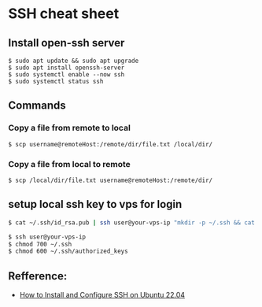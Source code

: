 # SSH cheat sheet

## Install open-ssh server

```
$ sudo apt update && sudo apt upgrade
$ sudo apt install openssh-server
$ sudo systemctl enable --now ssh
$ sudo systemctl status ssh
```

## Commands

### Copy a file from remote to local

```
$ scp username@remoteHost:/remote/dir/file.txt /local/dir/
```

### Copy a file from local to remote

```
$ scp /local/dir/file.txt username@remoteHost:/remote/dir/
```

## setup local ssh key to vps for login
```sh
$ cat ~/.ssh/id_rsa.pub | ssh user@your-vps-ip "mkdir -p ~/.ssh && cat >> ~/.ssh/authorized_keys"

$ ssh user@your-vps-ip
$ chmod 700 ~/.ssh
$ chmod 600 ~/.ssh/authorized_keys
```

## Refference:

- [How to Install and Configure SSH on Ubuntu 22.04](https://hostman.com/tutorials/how-to-install-and-configure-ssh-on-ubuntu-22-04/)
